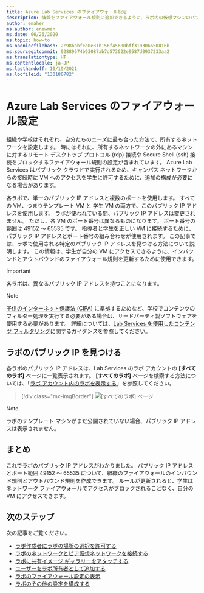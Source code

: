```yaml
---
title: Azure Lab Services のファイアウォール設定
description: 情報をファイアウォール規則に追加できるように、ラボ内の仮想マシンのパブリック IP アドレスとポート番号の範囲を特定する方法について説明します。
author: emaher
ms.author: enewman
ms.date: 06/26/2020
ms.topic: how-to
ms.openlocfilehash: 2c98bbbfea0e31b156f45600bff310306650816b
ms.sourcegitcommit: 92889674b93087ab7d573622e9587d0937233aa2
ms.translationtype: HT
ms.contentlocale: ja-JP
ms.lasthandoff: 10/19/2021
ms.locfileid: "130180782"
---
```

# <a name="firewall-settings-for-azure-lab-services"></a>Azure Lab Services のファイアウォール設定

組織や学校はそれぞれ、自分たちのニーズに最も合った方法で、所有するネットワークを設定します。  時にはそれに、所有するネットワークの外にあるマシンに対するリモート デスクトップ プロトコル (rdp) 接続や Secure Shell (ssh) 接続をブロックするファイアウォール規則の設定が含まれています。  Azure Lab Services はパブリック クラウドで実行されるため、キャンパス ネットワークからの接続時に VM へのアクセスを学生に許可するために、追加の構成が必要になる場合があります。

各ラボで、単一のパブリック IP アドレスと複数のポートを使用します。  すべての VM、つまりテンプレート VM と 学生 VM の両方で、このパブリック IP アドレスを使用します。  ラボが使われている間、パブリック IP アドレスは変更されません。  ただし、各 VM のポート番号は異なるものになります。  ポート番号の範囲は 49152 ～ 65535 です。  指導者と学生を正しい VM に接続するために、パブリック IP アドレスとポート番号の組み合わせが使用されます。  この記事では、ラボで使用される特定のパブリック IP アドレスを見つける方法について説明します。  この情報は、学生が自分の VM にアクセスできるように、インバウンドとアウトバウンドのファイアウォール規則を更新するために使用できます。

>[!IMPORTANT]
>各ラボは、異なるパブリック IP アドレスを持つことになります。

> [!NOTE]
> [子供のインターネット保護法 (CIPA)](https://www.fcc.gov/consumers/guides/childrens-internet-protection-act) に準拠するためなど、学校でコンテンツのフィルター処理を実行する必要がある場合は、サードパーティ製ソフトウェアを使用する必要があります。  詳細については、[Lab Services を使用したコンテンツ フィルタリング](./administrator-guide.md#content-filtering)に関するガイダンスを参照してください。

## <a name="find-public-ip-for-a-lab"></a>ラボのパブリック IP を見つける

各ラボのパブリック IP アドレスは、Lab Services のラボ アカウントの **[すべてのラボ]** ページに一覧表示されます。  **[すべてのラボ]** ページを検索する方法については、「[ラボ アカウント内のラボを表示する](manage-labs.md#view-labs-in-a-lab-account)」を参照してください。  

> [!div class="mx-imgBorder"]
> ![[すべてのラボ] ページ](./media/how-to-configure-firewall-settings/all-labs-properties.png)

>[!NOTE]
>ラボのテンプレート マシンがまだ公開されていない場合、パブリック IP アドレスは表示されません。

## <a name="conclusion"></a>まとめ

これでラボのパブリック IP アドレスがわかりました。  パブリック IP アドレスとポート範囲 49152 ～ 65535 について、組織のファイアウォールのインバウンド規則とアウトバウンド規則を作成できます。  ルールが更新されると、学生はネットワーク ファイアウォールでアクセスがブロックされることなく、自分の VM にアクセスできます。

## <a name="next-steps"></a>次のステップ
次の記事をご覧ください。

- [ラボ作成者にラボの場所の選択を許可する](allow-lab-creator-pick-lab-location.md)
- [ラボのネットワークとピア仮想ネットワークを接続する](how-to-connect-peer-virtual-network.md)
- [ラボに共有イメージ ギャラリーをアタッチする](how-to-attach-detach-shared-image-gallery.md)
- [ユーザーをラボ所有者として追加する](how-to-add-user-lab-owner.md)
- [ラボのファイアウォール設定の表示](how-to-configure-firewall-settings.md)
- [ラボのその他の設定を構成する](how-to-configure-lab-accounts.md)
